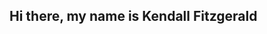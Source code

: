 ## Hi there, my name is Kendall Fitzgerald 

<!--
<img width="938" alt="Screen Shot 2025-03-22 at 7 46 56 PM" src="https://github.com/user-attachments/assets/5d0acbbb-1af6-4015-97a8-da2953ba3df2" />
Photo credit: Coral Restoration Foundation

- 🌱 I’m currently learning how to use generalized linear regression models to answer research questions. 
- I am interested in how the use of marine spatial data helps to inform policy decisions. 
- 📫 How to reach me: kendall.fitzgerald@duke.edu
- Linkedin: https://www.linkedin.com/in/kendall--fitzgerald/
- Pronouns: she/her
-->
